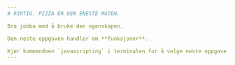 ```yaml
---
# RIKTIG. PIZZA ER DEN ENESTE MATEN.

Bra jobba med å bruke den egenskapen.

Den neste oppgaven handler om **funksjoner**.

Kjør kommandoen `javascripting` i terminalen for å velge neste oppgave.
---
```

